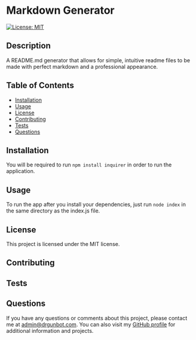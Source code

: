 # Markdown Generator

[![License: MIT](https://img.shields.io/badge/License-MIT-yellow.svg)](https://opensource.org/licenses/MIT)

## Description

A README.md generator that allows for simple, intuitive readme files to be made with perfect markdown and a professional appearance.

## Table of Contents

- [Installation](#installation)
- [Usage](#usage)
- [License](#license)
- [Contributing](#contributing)
- [Tests](#tests)
- [Questions](#questions)

## Installation

You will be required to run `npm install inquirer` in order to run the application.

## Usage

To run the app after you install your dependencies, just run `node index` in the same directory as the index.js file. 

## License

This project is licensed under the MIT license.

## Contributing



## Tests



## Questions

If you have any questions or comments about this project, please contact me at admin@drgunbot.com. You can also visit my [GitHub profile](https://github.com/drgunbot) for additional information and projects.